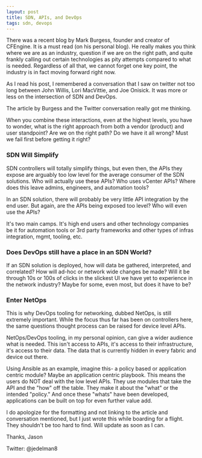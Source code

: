 ```yaml
---
layout: post
title: SDN, APIs, and DevOps
tags: sdn, devops
---
```


There was a recent blog by Mark Burgess, founder and creator of CFEngine. It is a must read (on his personal blog).  He really makes you think where we are as an industry, question if we are on the right path, and quite frankly calling out certain technologies as pity attempts compared to what is needed. Regardless of all that, we cannot forget one key point, the industry is in fact moving forward right now. 

As I read his post, I remembered a conversation that I saw on twitter not too long between John Willis, Lori MacVittie, and Joe Onisick. It was more or less on the intersection of SDN and DevOps. 

The article by Burgess and the Twitter conversation really got me thinking. 

When you combine these interactions, even at the highest levels, you have to wonder, what is the right approach from both a vendor (product) and user standpoint? Are we on the right path? Do we have it all wrong? Must we fail first before getting it right?

### SDN Will Simplify

SDN controllers will totally simplify things, but even then, the APIs they expose are arguably too low level for the average consumer of the SDN solutions. Who will actually use these APIs? Who uses vCenter APIs? Where does this leave admins, engineers, and automation tools? 

In an SDN solution, there will probably be very little API integration by the end user. But again, are the APIs being exposed too level? Who will even use the APIs? 

It's two main camps. It's high end users and other technology companies be it for automation tools or 3rd party frameworks and other types of infras integration, mgmt, tooling, etc.

### Does DevOps still have a place in an SDN World? 

If an SDN solution is deployed, how will data be gathered, interpreted, and correlated? How will ad-hoc or network wide changes be made? Will it be through 10s or 100s of clicks in the slickest UI we have yet to experience in the network industry? Maybe for some, even most, but does it have to be?

### Enter NetOps

This is why DevOps tooling for networking, dubbed NetOps, is still extremely important. While the focus thus far has been on controllers here, the same questions thought process can be raised for device level APIs. 

NetOps/DevOps tooling, in my personal opinion, can give a wider audience what is needed. This isn't access to APIs, it's access to their infrastructure, it's access to their data. The data that is currently hidden in every fabric and device out there. 

Using Ansible as an example, imagine this- a policy based or application centric module? Maybe an application centric playbook.  This means the users do NOT deal with the low level APIs. They use modules that take the API and the "how" off the table. They make it about the "what" or the intended "policy." And once these "whats" have been developed, applications can be built on top for even further value add.

I do apologize for the formatting and not linking to the article and conversation mentioned, but I just wrote this while boarding for a flight.  They shouldn't be too hard to find. Will update as soon as I can.

Thanks,
Jason 

Twitter: @jedelman8